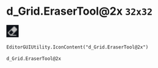 # d_Grid.EraserTool@2x `32x32`
<img src="/img/d_Grid.EraserTool.png" width=32 height=32>

``` CSharp
EditorGUIUtility.IconContent("d_Grid.EraserTool@2x")
```
```
d_Grid.EraserTool@2x
```
